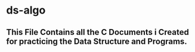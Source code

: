# ds-algo
## This File Contains all the C Documents i Created for practicing the Data Structure and Programs.

